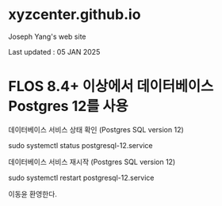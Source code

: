 # xyzcenter.github.io
Joseph Yang's web site


Last updated : 05 JAN 2025


# FLOS 8.4+ 이상에서 데이터베이스 Postgres 12를 사용

데이터베이스 서비스 상태 확인 (Postgres SQL version 12)

sudo systemctl status postgresql-12.service 

데이터베이스 서비스 재시작 (Postgres SQL version 12)

sudo systemctl restart postgresql-12.service 


이동윤 환영한다. 
